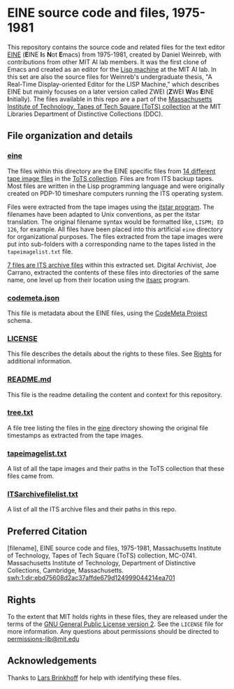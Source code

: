 # EINE source code and files, 1975-1981 
This repository contains the source code and related files for the text editor [EINE](https://en.wikipedia.org/wiki/EINE_and_ZWEI) (**E**INE **I**s **N**ot **E**macs) from 1975-1981, created by Daniel Weinreb, with contributions from other MIT AI lab members. It was the first clone of Emacs and created as an editor for the [Lisp machine](https://en.wikipedia.org/wiki/Lisp_machine) at the MIT AI lab. In this set are also the source files for Weinreb's undergraduate thesis, "A Real-Time Display-oriented Editor for the LISP Machine," which describes EINE but mainly focuses on a later version called ZWEI (**Z**WEI **W**as **E**INE **I**nitially). The files available in this repo are a part of the [Massachusetts Institute of Technology, Tapes of Tech Square (ToTS) collection](https://archivesspace.mit.edu/repositories/2/resources/1265) at the MIT Libraries Department of Distinctive Collections (DDC).
## File organization and details
### [eine](../main/eine)
The files within this directory are the EINE specific files from [14 different tape image files](../main/tapeimagelist.txt) in the [ToTS collection](https://archivesspace.mit.edu/repositories/2/resources/1265). Files are from ITS backup tapes. Most files are written in the Lisp programming language and were originally created on PDP-10 timeshare computers running the ITS operating system.

Files were extracted from the tape images using the [itstar program](https://github.com/PDP-10/itstar). The filenames have been adapted to Unix conventions, as per the itstar translation. The original filename syntax would be formatted like, `LISPM; ED 126`, for example. All files have been placed into this artificial `eine` directory for organizational purposes. The files extracted from the tape images were put into sub-folders with a corresponding name to the tapes listed in the `tapeimagelist.txt` file.

[7 files are ITS archive files](../main/ITSarchivefilelist.txt) within this extracted set. Digital Archivist, Joe Carrano, extracted the contents of these files into directories of the same name, one level up from their location using the [itsarc](https://github.com/larsbrinkhoff/pdp10-its-disassembler/blob/master/itsarc.c) program.
### [codemeta.json](../main/codemeta.json)
This file is metadata about the EINE files, using the [CodeMeta Project](https://codemeta.github.io/) schema.
### [LICENSE](../main/LICENSE)
This file describes the details about the rights to these files. See [Rights](#rights) for additional information.
### [README.md](../main/README.md)
This file is the readme detailing the content and context for this repository.
### [tree.txt](../main/tree.txt)
A file tree listing the files in the [eine](../main/eine) directory showing the original file timestamps as extracted from the tape images.
### [tapeimagelist.txt](../main/tapeimagelist.txt)
A list of all the tape images and their paths in the ToTS collection that these files came from.
### [ITSarchivefilelist.txt](../main/ITSarchivefilelist.txt)
A list of all the ITS archive files and their paths in this repo.
## Preferred Citation
[filename], EINE source code and files, 1975-1981, Massachusetts Institute of Technology, Tapes of Tech Square (ToTS) collection, MC-0741. Massachusetts Institute of Technology, Department of Distinctive Collections, Cambridge, Massachusetts. [swh:1:dir:ebd75608d2ac37affde679d124999044214ea701](https://archive.softwareheritage.org/swh:1:dir:ebd75608d2ac37affde679d124999044214ea701)
## Rights
To the extent that MIT holds rights in these files, they are released under the terms of the [GNU General Public License version 2](https://opensource.org/license/gpl-2-0). See the `LICENSE` file for more information. Any questions about permissions should be directed to [permissions-lib@mit.edu](mailto:permissions-lib@mit.edu)
## Acknowledgements
Thanks to [Lars Brinkhoff](https://github.com/larsbrinkhoff) for help with identifying these files.